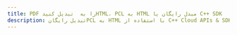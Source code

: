 ---title: PDF را به  تبدیل کنیدHTML، PCL به HTML مبدل رایگان یا C++ SDKdescription: تبدیل رایگانPCL به HTML با استفاده از C++ Cloud APIs & SDK همچنین اسناد PDF را در Cloud ایجاد، ویرایش و رندر کنید.---
